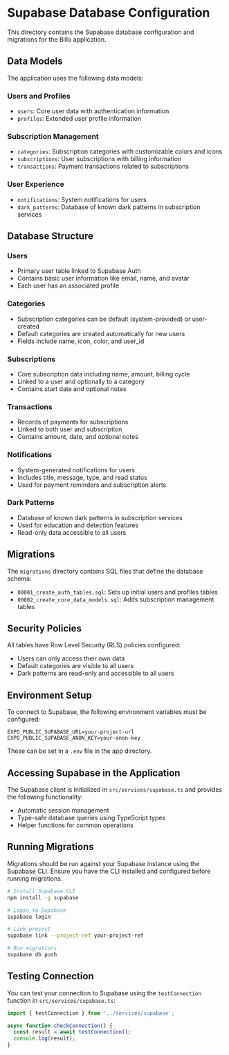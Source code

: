 # Supabase Database Configuration

This directory contains the Supabase database configuration and migrations for the Billo application.

## Data Models

The application uses the following data models:

### Users and Profiles
- `users`: Core user data with authentication information
- `profiles`: Extended user profile information

### Subscription Management
- `categories`: Subscription categories with customizable colors and icons
- `subscriptions`: User subscriptions with billing information
- `transactions`: Payment transactions related to subscriptions

### User Experience
- `notifications`: System notifications for users
- `dark_patterns`: Database of known dark patterns in subscription services

## Database Structure

### Users
- Primary user table linked to Supabase Auth
- Contains basic user information like email, name, and avatar
- Each user has an associated profile

### Categories
- Subscription categories can be default (system-provided) or user-created
- Default categories are created automatically for new users
- Fields include name, icon, color, and user_id

### Subscriptions
- Core subscription data including name, amount, billing cycle
- Linked to a user and optionally to a category
- Contains start date and optional notes

### Transactions
- Records of payments for subscriptions
- Linked to both user and subscription
- Contains amount, date, and optional notes

### Notifications
- System-generated notifications for users
- Includes title, message, type, and read status
- Used for payment reminders and subscription alerts

### Dark Patterns
- Database of known dark patterns in subscription services
- Used for education and detection features
- Read-only data accessible to all users

## Migrations

The `migrations` directory contains SQL files that define the database schema:

- `00001_create_auth_tables.sql`: Sets up initial users and profiles tables
- `00002_create_core_data_models.sql`: Adds subscription management tables

## Security Policies

All tables have Row Level Security (RLS) policies configured:

- Users can only access their own data
- Default categories are visible to all users
- Dark patterns are read-only and accessible to all users

## Environment Setup

To connect to Supabase, the following environment variables must be configured:

```
EXPO_PUBLIC_SUPABASE_URL=your-project-url
EXPO_PUBLIC_SUPABASE_ANON_KEY=your-anon-key
```

These can be set in a `.env` file in the app directory.

## Accessing Supabase in the Application

The Supabase client is initialized in `src/services/supabase.ts` and provides the following functionality:

- Automatic session management
- Type-safe database queries using TypeScript types
- Helper functions for common operations

## Running Migrations

Migrations should be run against your Supabase instance using the Supabase CLI. Ensure you have the CLI installed and configured before running migrations.

```bash
# Install Supabase CLI
npm install -g supabase

# Login to Supabase
supabase login

# Link project
supabase link --project-ref your-project-ref

# Run migrations
supabase db push
```

## Testing Connection

You can test your connection to Supabase using the `testConnection` function in `src/services/supabase.ts`:

```typescript
import { testConnection } from '../services/supabase';

async function checkConnection() {
  const result = await testConnection();
  console.log(result);
}
``` 